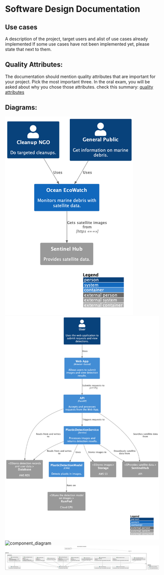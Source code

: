 # Software Design Documentation

## Use cases 

A description of the project, target users and alist of use cases already implemented If some use cases have not been implemented yet, please state that next to them.

## Quality Attributes:

The documentation should mention quality attributes that are important for your project. Pick the most important three. In the oral exam, you will be asked about why you chose those attributes. check this summary: [quality attributes](https://blog.devgenius.io/top-10-architecture-characteristics-non-functional-requirements-with-cheatsheat-7ad14bbb0a9b)

## Diagrams:

![system_context_diagram](diagrams/system_context_diagram.png?raw=true)
![container_diagram](diagrams/container_diagram.png?raw=true)
![component_diagram](diagrams/component_diagram.png?raw=true)
![code_diagram_raster_operations](diagrams/code_diagram_raster_operations.png?raw=true)

